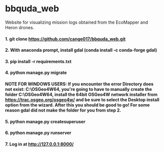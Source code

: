 # bbquda_web
Website for visualizing mission logs obtained from the EcoMapper and Heron drones.

#### 1. git clone https://github.com/cange017/bbquda_web.git

#### 2. With anaconda prompt, install gdal (conda install -c conda-forge gdal)

#### 3. pip install -r requirements.txt

#### 4. python manage.py migrate

#### NOTE FOR WINDOWS USERS: If you encounter the error Directory does not exist: C:\OSGeo4W64, you're going to have to manually create the folder C:\OSGeo4W64, install the 64bit OSGeo4W network installer from https://trac.osgeo.org/osgeo4w/ and be sure to select the Desktop install option from the wizard. After this you should be good to go! For some reason gdal did not make the folder for you from step 2.

#### 5. python manage.py createsuperuser

#### 6. python manage.py runserver

#### 7. Log in at http://127.0.0.1:8000/

